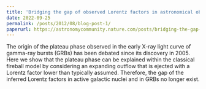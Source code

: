 ```yaml
---
title: 'Bridging the gap of observed Lorentz factors in astronomical objects'
date: 2022-09-25
permalink: /posts/2012/08/blog-post-1/
paperurl: https://astronomycommunity.nature.com/posts/bridging-the-gap-of-observed-lorentz-factors-in-astronomical-objects
---
```


The origin of the plateau phase observed in the early X-ray light curve of gamma-ray bursts (GRBs) has been debated since its discovery in 2005. Here we show that the plateau phase can be explained within the classical fireball model by considering an expanding outflow that is ejected with a Lorentz factor lower than typically assumed. Therefore, the gap of the inferred Lorentz factors in active galactic nuclei and in GRBs no longer exist. 
